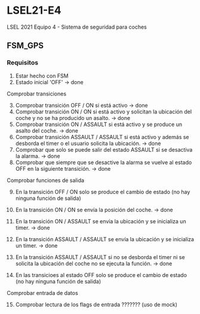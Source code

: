 # LSEL21-E4
LSEL 2021 Equipo 4 - Sistema de seguridad para coches

## FSM_GPS

### Requisitos

1. Estar hecho con FSM
2. Estado inicial 'OFF' -> done

Comprobar transiciones

3. Comprobar transición OFF / ON si está activo -> done 
4. Comprobar transición ON / ON si está activo y solicitan la ubicación del coche y no se ha producido un asalto.  -> done 
5. Comprobar transición ON / ASSAULT si está activo y se produce un asalto del coche. -> done 
6. Comprobar transición ASSAULT / ASSAULT si está activo y además se desborda el timer o el usuario solicita la ubicación. -> done
7. Comprobar que solo se puede salir del estado ASSAULT si se desactiva la alarma. -> done
8. Comprobar que siempre que se desactive la alarma se vuelve al estado OFF en la siguiente transición. -> done

Comprobar funciones de salida

9.  En la transición OFF / ON solo se produce el cambio de estado (no hay ninguna función de salida) 
10. En la transición ON / ON se envía la posición del coche. -> done
11. En la transición ON / ASSAULT se envía la ubicación y se inicializa un timer. -> done

12. En la transición ASSAULT / ASSAULT se envía la ubicación y se inicializa un timer. -> done
13. En la transición ASSAULT / ASSAULT si no se desborda el timer ni se solicita la ubicación del coche no se ejecuta la función. -> done

14. En las transicioes al estado OFF solo se produce el cambio de estado (no hay ninguna función de salida)

Comprobar entrada de datos 

15. Comprobar lectura de los flags de entrada ??????? (uso de mock)
